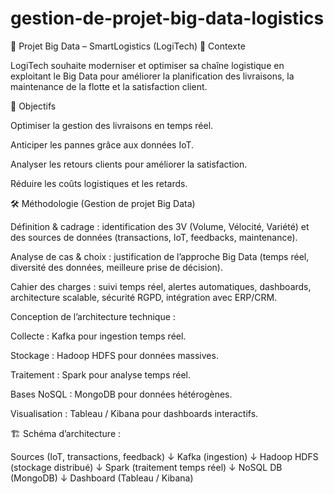 # gestion-de-projet-big-data-logistics

🚛 Projet Big Data – SmartLogistics (LogiTech)
📌 Contexte

LogiTech souhaite moderniser et optimiser sa chaîne logistique en exploitant le Big Data pour améliorer la planification des livraisons, la maintenance de la flotte et la satisfaction client.

🎯 Objectifs

Optimiser la gestion des livraisons en temps réel.

Anticiper les pannes grâce aux données IoT.

Analyser les retours clients pour améliorer la satisfaction.

Réduire les coûts logistiques et les retards.

🛠️ Méthodologie (Gestion de projet Big Data)

Définition & cadrage : identification des 3V (Volume, Vélocité, Variété) et des sources de données (transactions, IoT, feedbacks, maintenance).

Analyse de cas & choix : justification de l’approche Big Data (temps réel, diversité des données, meilleure prise de décision).

Cahier des charges : suivi temps réel, alertes automatiques, dashboards, architecture scalable, sécurité RGPD, intégration avec ERP/CRM.

Conception de l’architecture technique :

Collecte : Kafka pour ingestion temps réel.

Stockage : Hadoop HDFS pour données massives.

Traitement : Spark pour analyse temps réel.

Bases NoSQL : MongoDB pour données hétérogènes.

Visualisation : Tableau / Kibana pour dashboards interactifs.


🏗️ Schéma d’architecture   :

Sources (IoT, transactions, feedback)
        ↓
    Kafka (ingestion)
        ↓
  Hadoop HDFS (stockage distribué)
        ↓
   Spark (traitement temps réel)
        ↓
 NoSQL DB (MongoDB)
        ↓
 Dashboard (Tableau / Kibana)
